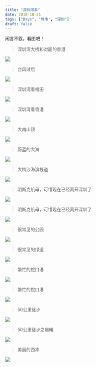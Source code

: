 ```yaml
---
title: "深圳印象"
date: 2018-10-21
tags: ["Days", "城市", "深圳"]
draft: false
---
```


闲言不叙，看图吧！

> 深圳湾大桥和对面的香港

![](1.webp "")

> 台风过后

![](2.webp "")

> 深圳湾看福田

![](3.webp "")

> 深圳湾看香港

![](4.webp "")

> 大南山顶

![](5.webp "")

> 蔚蓝的大海

![](6.webp "")

> 大梅沙海滨栈道

![](7.webp "")

> 明斯克航母，可惜现在已经离开深圳了

![](8.webp "")

> 明斯克航母，可惜现在已经离开深圳了

![](9.webp "")

> 很常见的公园

![](10.webp "")

> 很常见的绿道

![](11.webp "")

> 繁忙的蛇口港

![](12.webp "")

> 繁忙的蛇口港

![](13.webp "")

> 50公里徒步

![](14.webp "")

> 50公里徒步之晨曦

![](15.webp "")

> 美丽的西冲

![](featured.webp "")

